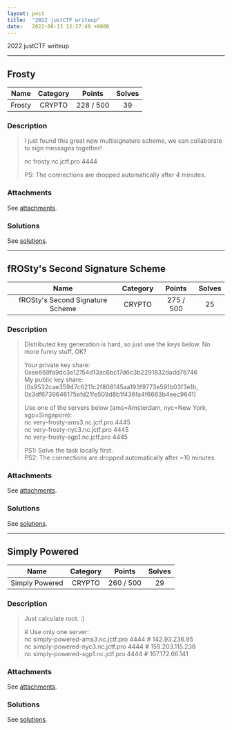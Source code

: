 ```yaml
---
layout: post
title:  "2022 justCTF writeup"
date:   2022-06-13 12:27:49 +0800
---
```


2022 justCTF writeup

***

## Frosty

|  Name  |  Category  |  Points  |  Solves  |
| :----: | :----: | :----: | :----: |
|  Frosty  |  CRYPTO  |  228 / 500  |  39  |

### Description
> I just found this great new multisignature scheme, we can collaborate to sign messages together!
> 
> nc frosty.nc.jctf.pro 4444
> 
> PS: The connections are dropped automatically after 4 minutes.

### Attachments
See [attachments](https://github.com/roadicing/ctf-writeups/tree/main/2022/justctf/frosty/attachments).

### Solutions
See [solutions](https://github.com/roadicing/ctf-writeups/tree/main/2022/justctf/frosty/solutions).

***

## fROSty's Second Signature Scheme

|  Name  |  Category  |  Points  |  Solves  |
| :----: | :----: | :----: | :----: |
|  fROSty's Second Signature Scheme  |  CRYPTO  |  275 / 500  |  25  |

### Description
> Distributed key generation is hard, so just use the keys below. No more funny stuff, OK?
> 
> Your private key share: 0xee669fa9dc3e12154d13ac6bc17d6c3b2291832dadd76746  
> My public key share: (0x9532cae35947c6211c2f808145aa193f9773e591b03f3e1b, 0x3df6739646175efd21fe509d8b1f436fa4f6663b4eec9641)
> 
> Use one of the servers below (ams=Amsterdam, nyc=New York, sgp=Singapore):  
> nc very-frosty-ams3.nc.jctf.pro 4445  
> nc very-frosty-nyc3.nc.jctf.pro 4445  
> nc very-frosty-sgp1.nc.jctf.pro 4445
> 
> PS1: Solve the task locally first.  
> PS2: The connections are dropped automatically after ~10 minutes.

### Attachments
See [attachments](https://github.com/roadicing/ctf-writeups/tree/main/2022/justctf/frostys-second-signature-scheme/attachments).

### Solutions
See [solutions](https://github.com/roadicing/ctf-writeups/tree/main/2022/justctf/frostys-second-signature-scheme/solutions).

***

## Simply Powered

|  Name  |  Category  |  Points  |  Solves  |
| :----: | :----: | :----: | :----: |
|  Simply Powered  |  CRYPTO  |  260 / 500  |  29  |

### Description
> Just calculate root. :)
> 
> \# Use only one server:  
> nc simply-powered-ams3.nc.jctf.pro 4444 #  142.93.236.95  
> nc simply-powered-nyc3.nc.jctf.pro 4444 #  159.203.115.238  
> nc simply-powered-sgp1.nc.jctf.pro 4444 # 167.172.66.141

### Attachments
See [attachments](https://github.com/roadicing/ctf-writeups/tree/main/2022/justctf/simply-powered/attachments).

### Solutions
See [solutions](https://github.com/roadicing/ctf-writeups/tree/main/2022/justctf/simply-powered/solutions).
